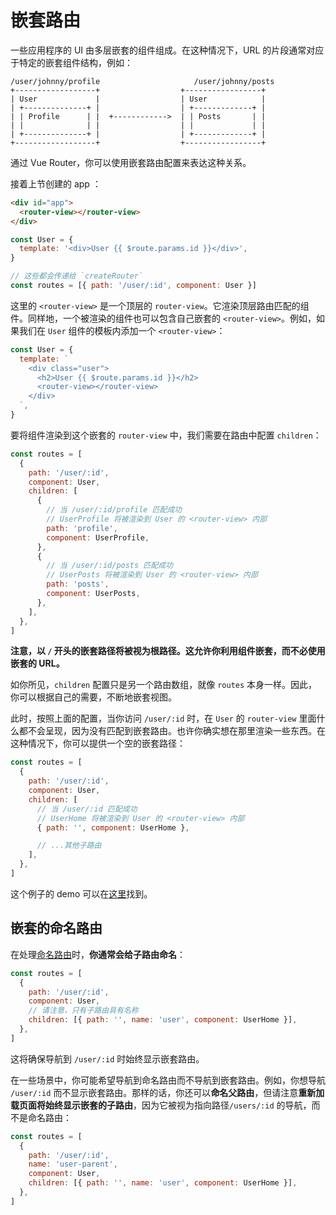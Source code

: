 # 嵌套路由

<VueSchoolLink
  href="https://vueschool.io/lessons/nested-routes"
  title="Learn about nested routes"
/>

一些应用程序的 UI 由多层嵌套的组件组成。在这种情况下，URL 的片段通常对应于特定的嵌套组件结构，例如：

```
/user/johnny/profile                     /user/johnny/posts
+------------------+                  +-----------------+
| User             |                  | User            |
| +--------------+ |                  | +-------------+ |
| | Profile      | |  +------------>  | | Posts       | |
| |              | |                  | |             | |
| +--------------+ |                  | +-------------+ |
+------------------+                  +-----------------+
```

通过 Vue Router，你可以使用嵌套路由配置来表达这种关系。

接着上节创建的 app ：

```html
<div id="app">
  <router-view></router-view>
</div>
```

```js
const User = {
  template: '<div>User {{ $route.params.id }}</div>',
}

// 这些都会传递给 `createRouter`
const routes = [{ path: '/user/:id', component: User }]
```

这里的 `<router-view>` 是一个顶层的 `router-view`。它渲染顶层路由匹配的组件。同样地，一个被渲染的组件也可以包含自己嵌套的 `<router-view>`。例如，如果我们在 `User` 组件的模板内添加一个 `<router-view>`：

```js
const User = {
  template: `
    <div class="user">
      <h2>User {{ $route.params.id }}</h2>
      <router-view></router-view>
    </div>
  `,
}
```

要将组件渲染到这个嵌套的 `router-view` 中，我们需要在路由中配置 `children`：

```js
const routes = [
  {
    path: '/user/:id',
    component: User,
    children: [
      {
        // 当 /user/:id/profile 匹配成功
        // UserProfile 将被渲染到 User 的 <router-view> 内部
        path: 'profile',
        component: UserProfile,
      },
      {
        // 当 /user/:id/posts 匹配成功
        // UserPosts 将被渲染到 User 的 <router-view> 内部
        path: 'posts',
        component: UserPosts,
      },
    ],
  },
]
```

**注意，以 `/` 开头的嵌套路径将被视为根路径。这允许你利用组件嵌套，而不必使用嵌套的 URL。**

如你所见，`children` 配置只是另一个路由数组，就像 `routes` 本身一样。因此，你可以根据自己的需要，不断地嵌套视图。

此时，按照上面的配置，当你访问 `/user/:id` 时，在 `User` 的 `router-view` 里面什么都不会呈现，因为没有匹配到嵌套路由。也许你确实想在那里渲染一些东西。在这种情况下，你可以提供一个空的嵌套路径：

```js
const routes = [
  {
    path: '/user/:id',
    component: User,
    children: [
      // 当 /user/:id 匹配成功
      // UserHome 将被渲染到 User 的 <router-view> 内部
      { path: '', component: UserHome },

      // ...其他子路由
    ],
  },
]
```

这个例子的 demo 可以在[这里](https://codesandbox.io/s/nested-views-vue-router-4-examples-hl326?initialpath=%2Fusers%2Feduardo)找到。

## 嵌套的命名路由

在处理[命名路由](./named-routes.md)时，**你通常会给子路由命名**：

```js
const routes = [
  {
    path: '/user/:id',
    component: User,
    // 请注意，只有子路由具有名称
    children: [{ path: '', name: 'user', component: UserHome }],
  },
]
```

这将确保导航到 `/user/:id` 时始终显示嵌套路由。

在一些场景中，你可能希望导航到命名路由而不导航到嵌套路由。例如，你想导航 `/user/:id` 而不显示嵌套路由。那样的话，你还可以**命名父路由**，但请注意**重新加载页面将始终显示嵌套的子路由**，因为它被视为指向路径`/users/:id` 的导航，而不是命名路由：

```js
const routes = [
  {
    path: '/user/:id',
    name: 'user-parent',
    component: User,
    children: [{ path: '', name: 'user', component: UserHome }],
  },
]
```
